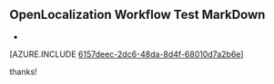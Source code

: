 ## OpenLocalization Workflow Test MarkDown
* 

[AZURE.INCLUDE [6157deec-2dc6-48da-8d4f-68010d7a2b6e](calleeMd1.md)]

 
thanks!